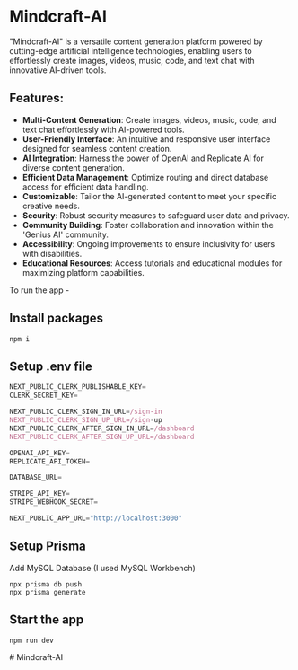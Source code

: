 # Mindcraft-AI
"Mindcraft-AI" is a versatile content generation platform powered by cutting-edge artificial intelligence technologies, enabling users to effortlessly create images, videos, music, code, and text chat with innovative AI-driven tools.

## Features:
- **Multi-Content Generation**: Create images, videos, music, code, and text chat effortlessly with AI-powered tools.
- **User-Friendly Interface**: An intuitive and responsive user interface designed for seamless content creation.
- **AI Integration**: Harness the power of OpenAI and Replicate AI for diverse content generation.
- **Efficient Data Management**: Optimize routing and direct database access for efficient data handling.
- **Customizable**: Tailor the AI-generated content to meet your specific creative needs.
- **Security**: Robust security measures to safeguard user data and privacy.
- **Community Building**: Foster collaboration and innovation within the 'Genius AI' community.
- **Accessibility**: Ongoing improvements to ensure inclusivity for users with disabilities.
- **Educational Resources**: Access tutorials and educational modules for maximizing platform capabilities.


To run the app - 
## Install packages

```shell
npm i
```

## Setup .env file

```js
NEXT_PUBLIC_CLERK_PUBLISHABLE_KEY=
CLERK_SECRET_KEY=

NEXT_PUBLIC_CLERK_SIGN_IN_URL=/sign-in
NEXT_PUBLIC_CLERK_SIGN_UP_URL=/sign-up
NEXT_PUBLIC_CLERK_AFTER_SIGN_IN_URL=/dashboard
NEXT_PUBLIC_CLERK_AFTER_SIGN_UP_URL=/dashboard

OPENAI_API_KEY=
REPLICATE_API_TOKEN=

DATABASE_URL=

STRIPE_API_KEY=
STRIPE_WEBHOOK_SECRET=

NEXT_PUBLIC_APP_URL="http://localhost:3000"
```

## Setup Prisma

Add MySQL Database (I used MySQL Workbench)

```shell
npx prisma db push
npx prisma generate

```

## Start the app

```shell
npm run dev
```
#   M i n d c r a f t - A I 
 
 
